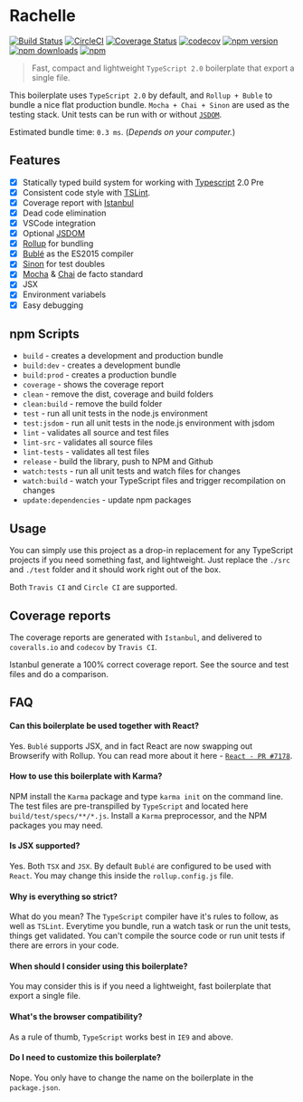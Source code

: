 # Rachelle

[![Build Status](https://travis-ci.org/Kflash/rachelle.svg?branch=master)](https://travis-ci.org/Kflash/rachelle)
[![CircleCI](https://circleci.com/gh/Kflash/rachelle.svg?style=svg)](https://circleci.com/gh/Kflash/rachelle)
[![Coverage Status](https://coveralls.io/repos/github/Kflash/rachelle/badge.svg?branch=master)](https://coveralls.io/github/Kflash/rachelle?branch=master)
[![codecov](https://codecov.io/gh/Kflash/rachelle/branch/master/graph/badge.svg)](https://codecov.io/gh/Kflash/rachelle)
[![npm version](https://badge.fury.io/js/rachelle.svg)](https://badge.fury.io/js/rachelle)
[![npm downloads](https://img.shields.io/npm/dm/rachelle.svg)](https://www.npmjs.org/package/rachelle)
[![npm](https://img.shields.io/npm/l/express.svg?style=flat-square)](https://github.com/kflash/rachelle/blob/master/LICENSE.md)

> Fast, compact and lightweight `TypeScript 2.0` boilerplate that export a single file.

This boilerplate uses `TypeScript 2.0` by default, and `Rollup + Buble` to bundle a nice flat production bundle.
`Mocha + Chai + Sinon` are used as the testing stack. Unit tests can be run with or without [`JSDOM`](https://github.com/tmpvar/jsdom).

Estimated bundle time: `0.3 ms`. (*Depends on your computer.*)

## Features

- [x] Statically typed build system for working with [Typescript](https://www.typescriptlang.org/) 2.0 Pre
- [x] Consistent code style with [TSLint](https://palantir.github.io/tslint/).
- [x] Coverage report with [Istanbul](https://github.com/gotwarlost/istanbul)
- [x] Dead code elimination
- [x] VSCode integration
- [x] Optional [JSDOM](https://github.com/tmpvar/jsdom)
- [x] [Rollup](http://rollupjs.org/) for bundling
- [x] [Bublé](https://gitlab.com/Rich-Harris/buble) as the ES2015 compiler
- [x] [Sinon](http://sinonjs.org/) for test doubles
- [x] [Mocha](https://mochajs.org/) & [Chai](http://chaijs.com/) de facto standard
- [x] JSX
- [x] Environment variabels
- [x] Easy debugging

## npm Scripts

- `build` - creates a development and production bundle
- `build:dev`  - creates a development bundle
- `build:prod` - creates a production bundle
- `coverage` - shows the coverage report
- `clean` - remove the dist, coverage and build folders
- `clean:build` - remove the build folder
- `test` - run all unit tests in the node.js environment
- `test:jsdom` - run all unit tests in the node.js environment with jsdom
- `lint` - validates all source and test files
- `lint-src` - validates all source files
- `lint-tests` - validates all test files
- `release` - build the library, push to NPM and Github
- `watch:tests` - run all unit tests and watch files for changes
- `watch:build` - watch your TypeScript files and trigger recompilation on changes
- `update:dependencies` - update npm packages

## Usage
You can simply use this project as a drop-in replacement for any TypeScript projects if you need something fast, and lightweight. Just replace the `./src` and `./test` folder and it should work right out of the box.

Both `Travis CI` and `Circle CI` are supported.

## Coverage reports

The coverage reports are generated with `Istanbul`, and delivered to `coveralls.io` and `codecov` by `Travis CI`.

Istanbul generate a 100% correct coverage report. See the source and test files and do a comparison.

## FAQ

#### Can this boilerplate be used together with React?

Yes. `Bublé` supports JSX, and in fact React are now swapping out Browserify with Rollup. You can read more about it here - [`React - PR #7178`](https://github.com/facebook/react/pull/7178).

#### How to use this boilerplate with Karma?

NPM install the `Karma` package and type `karma init` on the command line. The test files are pre-transpilled by `TypeScript` and located here `build/test/specs/**/*.js`.
Install a `Karma` preprocessor, and the NPM packages you may need.

#### Is JSX supported?

Yes. Both `TSX` and `JSX`. By default `Bublé` are configured to be used with `React`. You may change this inside the `rollup.config.js` file.

#### Why is everything so strict?

What do you mean? The `TypeScript` compiler have it's rules to follow, as well as `TSLint`. Everytime you bundle, run a watch task or
run the unit tests, things get validated. You can't compile the source code or run unit tests if there are errors in your code.

#### When should I consider using this boilerplate?

You may consider this is if you need a lightweight, fast boilerplate that export a single file.

#### What's the browser compatibility?

As a rule of thumb, `TypeScript` works best in `IE9` and above.

#### Do I need to customize this boilerplate?

Nope. You only have to change the name on the boilerplate in the `package.json`.
